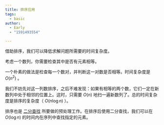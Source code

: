 ```yaml
---
title: 排序应用
tags:
  - basic
author:
  - Early
  - "1591493554"

---
```


借助排序，我们可以降低求解问题所需要的时间复杂度。

考虑一个数列，你需要检查其中是否有元素相等。

一个朴素的做法是检查每一个数对，并判断这一对数是否相等。时间复杂度是 $O(n^2)$ 。

我们不妨先对这一列数排序，之后不难发现：如果有相等的两个数，它们一定在新数列中处于相邻的位置上。这时，只需要 $O(n)$ 地扫一遍新数列了。总的时间复杂度是排序的复杂度（ $O(n\log n)$ ）。

排序也是 [二分查找](./binary.md) 所要做的预处理工作。在排序后使用二分查找，我们可以在 $O(\log n)$ 的时间内在序列中查找指定的元素。
